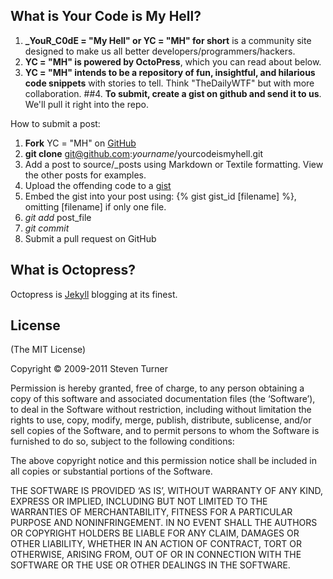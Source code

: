 ## What is Your Code is My Hell?
1. **_YouR_C0dE = "My Hell" or YC = "MH" for short** is a community site designed to make us all better developers/programmers/hackers.
2. **YC = "MH" is powered by OctoPress**, which you can read about below.
3. **YC = "MH" intends to be a repository of fun, insightful, and hilarious code snippets** with stories to tell. Think "TheDailyWTF" but with more collaboration.
##4. **To submit, create a gist on github and send it to us**. We'll pull it right into the repo.

How to submit a post:

1.  **Fork** YC = "MH" on [GitHub](https://github.com/steveturner/yourcodeismyhell)
2.  **git clone** git@github.com:*yourname*/yourcodeismyhell.git
3.  Add a post to source/_posts using Markdown or Textile formatting.  View the other posts for examples.
4.  Upload the offending code to a [gist](https://gist.github.com/)
5.  Embed the gist into your post using: {% gist gist_id [filename] %}, omitting [filename] if only one file.
6.  *git add* post_file
7.  *git commit*
8.  Submit a pull request on GitHub



## What is Octopress?

Octopress is [Jekyll](https://github.com/mojombo/jekyll) blogging at its finest.

## License
(The MIT License)

Copyright © 2009-2011 Steven Turner

Permission is hereby granted, free of charge, to any person obtaining a copy of this software and associated documentation files (the ‘Software’), to deal in the Software without restriction, including without limitation the rights to use, copy, modify, merge, publish, distribute, sublicense, and/or sell copies of the Software, and to permit persons to whom the Software is furnished to do so, subject to the following conditions:

The above copyright notice and this permission notice shall be included in all copies or substantial portions of the Software.

THE SOFTWARE IS PROVIDED ‘AS IS’, WITHOUT WARRANTY OF ANY KIND, EXPRESS OR IMPLIED, INCLUDING BUT NOT LIMITED TO THE WARRANTIES OF MERCHANTABILITY, FITNESS FOR A PARTICULAR PURPOSE AND NONINFRINGEMENT. IN NO EVENT SHALL THE AUTHORS OR COPYRIGHT HOLDERS BE LIABLE FOR ANY CLAIM, DAMAGES OR OTHER LIABILITY, WHETHER IN AN ACTION OF CONTRACT, TORT OR OTHERWISE, ARISING FROM, OUT OF OR IN CONNECTION WITH THE SOFTWARE OR THE USE OR OTHER DEALINGS IN THE SOFTWARE.

